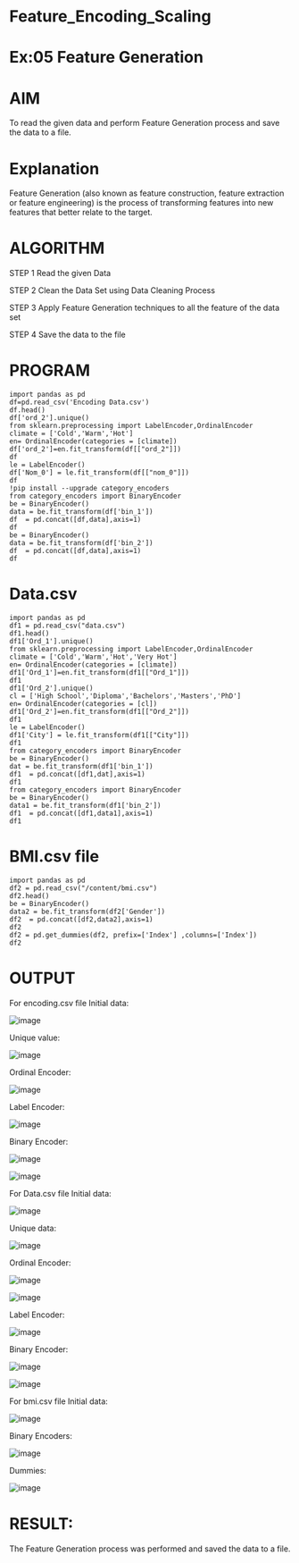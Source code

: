 # Feature_Encoding_Scaling
# Ex:05 Feature Generation
# AIM
To read the given data and perform Feature Generation process and save the data to a file.

# Explanation
Feature Generation (also known as feature construction, feature extraction or feature engineering) is the process of transforming features into new features that better relate to the target.

# ALGORITHM
STEP 1
Read the given Data

STEP 2
Clean the Data Set using Data Cleaning Process

STEP 3
Apply Feature Generation techniques to all the feature of the data set

STEP 4
Save the data to the file

# PROGRAM
```
import pandas as pd
df=pd.read_csv('Encoding Data.csv')
df.head()
df['ord_2'].unique()
from sklearn.preprocessing import LabelEncoder,OrdinalEncoder
climate = ['Cold','Warm','Hot']
en= OrdinalEncoder(categories = [climate])
df['ord_2']=en.fit_transform(df[["ord_2"]])
df
le = LabelEncoder()
df['Nom_0'] = le.fit_transform(df[["nom_0"]])
df
!pip install --upgrade category_encoders
from category_encoders import BinaryEncoder
be = BinaryEncoder()
data = be.fit_transform(df['bin_1'])
df  = pd.concat([df,data],axis=1)
df
be = BinaryEncoder()
data = be.fit_transform(df['bin_2'])
df  = pd.concat([df,data],axis=1)
df
```
# Data.csv
```
import pandas as pd
df1 = pd.read_csv("data.csv")
df1.head()
df1['Ord_1'].unique()
from sklearn.preprocessing import LabelEncoder,OrdinalEncoder
climate = ['Cold','Warm','Hot','Very Hot']
en= OrdinalEncoder(categories = [climate])
df1['Ord_1']=en.fit_transform(df1[["Ord_1"]])
df1
df1['Ord_2'].unique()
cl = ['High School','Diploma','Bachelors','Masters','PhD']
en= OrdinalEncoder(categories = [cl])
df1['Ord_2']=en.fit_transform(df1[["Ord_2"]])
df1
le = LabelEncoder()
df1['City'] = le.fit_transform(df1[["City"]])
df1
from category_encoders import BinaryEncoder
be = BinaryEncoder()
dat = be.fit_transform(df1['bin_1'])
df1  = pd.concat([df1,dat],axis=1)
df1
from category_encoders import BinaryEncoder
be = BinaryEncoder()
data1 = be.fit_transform(df1['bin_2'])
df1  = pd.concat([df1,data1],axis=1)
df1
```
# BMI.csv file
```
import pandas as pd
df2 = pd.read_csv("/content/bmi.csv")
df2.head()
be = BinaryEncoder()
data2 = be.fit_transform(df2['Gender'])
df2  = pd.concat([df2,data2],axis=1)
df2
df2 = pd.get_dummies(df2, prefix=['Index'] ,columns=['Index'])
df2
```
# OUTPUT
For encoding.csv file
Initial data:

![image](https://github.com/Anuayshh/DSExpt5/assets/127651217/a6ea4d5f-9b71-4de1-a2b9-bb0f8f0c40fd)


Unique value:

![image](https://github.com/Anuayshh/DSExpt5/assets/127651217/89712a8c-ffb6-4256-855b-3480f48a11a3)


Ordinal Encoder:

![image](https://github.com/Anuayshh/DSExpt5/assets/127651217/161ea8da-ec58-49e3-a818-75bd073a231f)


Label Encoder:

![image](https://github.com/Anuayshh/DSExpt5/assets/127651217/7387df68-7e08-45ed-baf0-8cb3f9414ce5)

Binary Encoder:

![image](https://github.com/Anuayshh/DSExpt5/assets/127651217/a4249cbe-ea79-491f-b28b-954d03e94194)


![image](https://github.com/Anuayshh/DSExpt5/assets/127651217/8d28a4c7-f03f-45a6-8b8b-c1f34a6f9263)

For Data.csv file
Initial data:

![image](https://github.com/Anuayshh/DSExpt5/assets/127651217/7d052dd7-3859-41da-ae10-aebbe1617308)


Unique data:

![image](https://github.com/Anuayshh/DSExpt5/assets/127651217/9f3d05b0-61da-419a-b658-771e8312c625)


Ordinal Encoder:

![image](https://github.com/Anuayshh/DSExpt5/assets/127651217/02a426ce-526f-451b-afc1-d94c7c5554bf)

![image](https://github.com/Anuayshh/DSExpt5/assets/127651217/d2464011-f212-43ad-9a21-3042b911c821)


Label Encoder:

![image](https://github.com/Anuayshh/DSExpt5/assets/127651217/7302e4fd-69bd-409a-9bc3-a966cc8a3df2)


Binary Encoder:

![image](https://github.com/Anuayshh/DSExpt5/assets/127651217/0d626b19-f144-4ea5-9ff4-77583abc2aed)



![image](https://github.com/Anuayshh/DSExpt5/assets/127651217/2184fde1-bd48-489d-8ec6-707d81ac654d)



For bmi.csv file
Initial data:

![image](https://github.com/Anuayshh/DSExpt5/assets/127651217/b2a4aec1-de8e-41e1-a876-9a4d3d5f281b)



Binary Encoders:

![image](https://github.com/Anuayshh/DSExpt5/assets/127651217/146e3a03-de86-4722-aece-bfd3fc2edf24)


Dummies:

![image](https://github.com/Anuayshh/DSExpt5/assets/127651217/145f84a5-5691-4e14-ac88-028c25c78e06)



# RESULT:
The Feature Generation process was performed and saved the data to a file.
